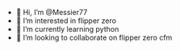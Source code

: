 - 👋 Hi, I’m @Messier77
- 👀 I’m interested in flipper zero
- 🌱 I’m currently learning python
- 💞️ I’m looking to collaborate on flipper zero cfm
